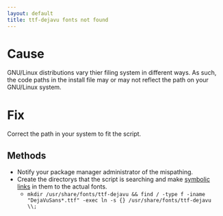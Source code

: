 ```yaml
---
layout: default
title: ttf-dejavu fonts not found
---
```

# Cause
GNU/Linux distributions vary thier filing system in different ways. As such, the code paths in the install file may or may not reflect the path on your GNU/Linux system.
# Fix
Correct the path in your system to fit the script.
## Methods
  * Notify your package manager administrator of the mispathing.
  * Create the directorys that the script is searching and make [symbolic links](http://en.wikipedia.org/wiki/Symbolic_link) in them to the actual fonts.
    * `mkdir /usr/share/fonts/ttf-dejavu && find / -type f -iname "DejaVuSans*.ttf" -exec ln -s {} /usr/share/fonts/ttf-dejavu \\;`
